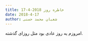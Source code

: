 ```yaml
---
title: خاطره روز 2018-4-17
date: 2018-4-17
author: شعبان محمد حسنی
---
```


امروزم یه روز عادی بود مثل روزای گذشته.